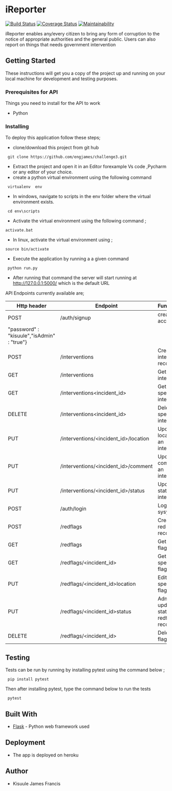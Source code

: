# iReporter
[![Build Status](https://travis-ci.org/engjames/challenge3.svg?branch=develop)](https://travis-ci.org/engjames/challenge3)
[![Coverage Status](https://coveralls.io/repos/github/engjames/challenge3/badge.svg?branch=develop)](https://coveralls.io/github/engjames/challenge3?branch=develop)
[![Maintainability](https://api.codeclimate.com/v1/badges/96c4d04c86b3ee3484af/maintainability)](https://codeclimate.com/github/engjames/challenge3/maintainability)

iReporter enables any/every citizen to bring any form of corruption to the notice of appropriate authorities and the general public. Users can also report on things that needs government intervention

## Getting Started

These instructions will get you a copy of the project up and running on your local machine for development and testing purposes. 

### Prerequisites for API

Things you need to install for the API to work

* Python 

### Installing
To deploy this application follow these steps;
* clone/download this project from git hub
```
 git clone https://github.com/engjames/challenge3.git
```
* Extract the project and open it in an Editor forexample Vs code ,Pycharm or any editor of your choice.
* create a python virtual environment using the following command
```
 virtualenv  env 
``` 
* In windows, navigate to scripts in the env folder where the virtual environment exists.
```
 cd env\scripts
```
*  Activate the virtual environment using the following command ;
```
activate.bat
```
* In linux, activate the virtual environment using ;
```
source bin/activate
```
* Execute the application by running a a given command
```
 python run.py
``` 
* After running that command the server will start running at http://127.0.0.1:5000/ which is the default URL

API Endpoints currently available are;

|__Http header__| __Endpoint__ | __Functionality__    | __Body__  |
|------|-------------|------------|--------------------------------|
|POST| /auth/signup | create an account | {"firstname" : "james","lastname" : "kisuule","email" : "jamesm@gmail.com",
"password" : "kisuule","isAdmin" : "true"}  |
|POST|   /interventions     | Create an intervention ​​ record    | {"title":"drug abuse","category":"redflag","comment":"There is child abuse in kigezi","location":"5,2"}                               |
|GET|  /interventions | Get all interventions |                                            |
|GET|  /interventions<incident_id> | Get a specific intervention |                                            |
|DELETE|  /interventions<incident_id> | Delete a specific intervention |                                      |
|PUT|  /interventions/<incident_id>/location | Update the location of an intervention |                       |
|PUT|  /interventions/<incident_id>/comment | Update the comment of an intervention |                         |
|PUT|  /interventions/<incident_id>/status | Update the status of an intervention |                           |
|POST| /auth/login | Log into the sysytem  |   { "email" : "jamesm@gmail.com", "password" : "kisuule"} |
|POST|   /redflags      | Create a ​red-flag​ record     | {"title":"drug abuse","category":"redflag","comment":"There is child abuse in kigezi","location":"5,2"}                               |
|GET|  /redflags     | Get all ​red-flag​ records  |                             |
|GET|  /redflags/<incident_id>    | Get a specific ​red-flag​ record    |                   |
|PUT| /redflags/<incident_id>location   |  Edit a specific ​red-flag​ record| {"location":[2, 4]}  |
|PUT| /redflags/<incident_id>status |  Admin update status of redflg records|{"status":"resolved"}  |
|DELETE| /redflags/<incident_id>   | Delete a ​red-flag​ record  |                                    |


## Testing 
Tests can be run by running by installing pytest using the command below ;
```
 pip install pytest
```
Then after installing pytest, type the command below to run the tests
```
 pytest
```
## Built With
* [Flask](http://flask.pocoo.org/docs/1.0/) - Python web framework used

## Deployment
* The app is deployed on heroku  

## Author
* Kisuule James Francis